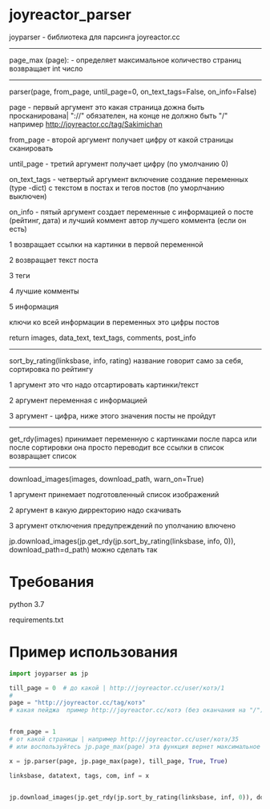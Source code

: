 # joyreactor_parser


joyparser - библиотека для парсинга joyreactor.cc

-  -  -  -  -  -  -  -  -  -  -  -  -  -  -  -  -  -  -  -  -  -  -  -  -  -  -  -  -  -  -  -  -  -  -  -  -  -  -
page_max (page): - определяет максимальное количество страниц
возвращает int число
-  -  -  -  -  -  -  -  -  -  -  -  -  -  -  -  -  -  -  -  -  -  -  -  -  -  -  -  -  -  -  -  -  -  -  -  -  -  -
parser(page, from_page, until_page=0, on_text_tags=False, on_info=False)

page - первый аргумент это какая страница дожна быть просканирована| "://" обязателен, на конце не должно быть "/"
например http://joyreactor.cc/tag/Sakimichan

from_page - второй аргумент получает цифру от какой страницы сканировать


until_page - третий аргумент получает цифру (по умолчанию 0)



on_text_tags - четвертый аргумент включение создание переменных (type -dict) с текстом в постах и тегов постов
(по уморлчанию выключен)

on_info - пятый аргумент создает переменные с информацией о посте (рейтинг, дата)
и лучший коммент автор лучшего коммента (если он есть)

1 возвращает ссылки на картинки в первой переменной

2 возвращает текст поста

3 теги

4 лучшие комменты

5 информация

ключи ко всей информации в переменных это цифры постов

return images, data_text, text_tags, comments, post_info
-  -  -  -  -  -  -  -  -  -  -  -  -  -  -  -  -  -  -  -  -  -  -  -  -  -  -  -  -  -  -  -  -  -  -  -  -  -  -

sort_by_rating(linksbase, info, rating)
название говорит само за себя, сортировка по рейтингу

1 аргумент это что надо отсартировать картинки/текст

2 аргумент переменная с информацией

3 аргумент - цифра, ниже этого значения посты не пройдут

-  -  -  -  -  -  -  -  -  -  -  -  -  -  -  -  -  -  -  -  -  -  -  -  -  -  -  -  -  -  -  -  -  -  -  -  -  -  -

get_rdy(images)
принимает переменную с картинками после парса или после сортировки
она просто переводит все ссылки в список
возвращает список

-  -  -  -  -  -  -  -  -  -  -  -  -  -  -  -  -  -  -  -  -  -  -  -  -  -  -  -  -  -  -  -  -  -  -  -  -  -  -

download_images(images, download_path, warn_on=True)

1 аргумент принемает подготовленный список изображений

2 аргумент в какую дирректорию надо скачивать

3 аргумент отключения предупреждений по уполчанию влючено


jp.download_images(jp.get_rdy(jp.sort_by_rating(linksbase, info, 0)), download_path=d_path) можно сделать так

# Требования

python 3.7

requirements.txt

# Пример использования

```python
import joyparser as jp

till_page = 0  # до какой | http://joyreactor.cc/user/котэ/1
#
page = "http://joyreactor.cc/tag/котэ"
# какая пейджа  пример http://joyreactor.cc/котэ (без оканчания на "/")


from_page = 1
# от какой страницы | например http://joyreactor.cc/user/котэ/35 
# или воспользуйтесь jp.page_max(page) эта функция вернет максимальное количество страниц

x = jp.parser(page, jp.page_max(page), till_page, True, True)

linksbase, datatext, tags, com, inf = x


jp.download_images(jp.get_rdy(jp.sort_by_rating(linksbase, inf, 0)), download_path=r"D:\parser_data")
```
